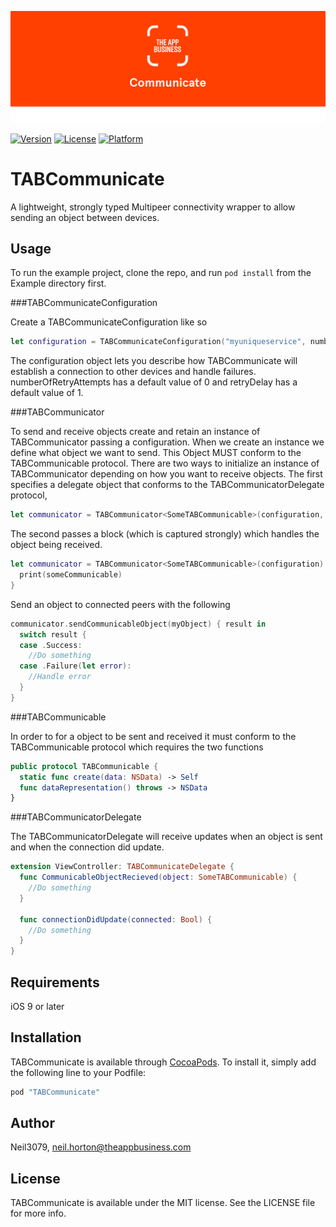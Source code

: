 ![The App Business](https://github.com/theappbusiness/TABCommunicate/blob/master/Banner.png)

[![Version](https://img.shields.io/cocoapods/v/TABCommunicate.svg?style=flat)](http://cocoapods.org/pods/TABCommunicate)
[![License](https://img.shields.io/cocoapods/l/TABCommunicate.svg?style=flat)](http://cocoapods.org/pods/TABCommunicate)
[![Platform](https://img.shields.io/cocoapods/p/TABCommunicate.svg?style=flat)](http://cocoapods.org/pods/TABCommunicate)

# TABCommunicate

A lightweight, strongly typed Multipeer connectivity wrapper to allow sending an object between devices.

## Usage

To run the example project, clone the repo, and run `pod install` from the Example directory first.

###TABCommunicateConfiguration

Create a TABCommunicateConfiguration like so

```swift
let configuration = TABCommunicateConfiguration("myuniqueservice", numberOfRetryAttempts: 3, retryDelay: 1, password: "password")
```

The configuration object lets you describe how TABCommunicate will establish a connection to other devices and handle failures. numberOfRetryAttempts has a default value of 0 and retryDelay has a default value of 1.

###TABCommunicator

To send and receive objects create and retain an instance of TABCommunicator passing a configuration. When we create an instance we define what object we want to send. This Object MUST conform to the TABCommunicable protocol. There are two ways to initialize an instance of TABCommunicator depending on how you want to receive objects. The first specifies a delegate object that conforms to the TABCommunicatorDelegate protocol,

```swift
let communicator = TABCommunicator<SomeTABCommunicable>(configuration, delegate: self)
```

The second passes a block (which is captured strongly) which handles the object being received.

```swift
let communicator = TABCommunicator<SomeTABCommunicable>(configuration) { someCommunicable in
  print(someCommunicable)
}
```

Send an object to connected peers with the following

```swift
communicator.sendCommunicableObject(myObject) { result in
  switch result {
  case .Success:
    //Do something
  case .Failure(let error):
    //Handle error
  }
}
```

###TABCommunicable

In order to for a object to be sent and received it must conform to the TABCommunicable protocol which requires the two functions

```swift
public protocol TABCommunicable {
  static func create(data: NSData) -> Self
  func dataRepresentation() throws -> NSData
}
```

###TABCommunicatorDelegate

The TABCommunicatorDelegate will receive updates when an object is sent and when the connection did update.

```swift
extension ViewController: TABCommunicateDelegate {
  func CommunicableObjectRecieved(object: SomeTABCommunicable) {
    //Do something
  }

  func connectionDidUpdate(connected: Bool) {
    //Do something
  }
}
```

## Requirements

iOS 9 or later

## Installation

TABCommunicate is available through [CocoaPods](http://cocoapods.org). To install
it, simply add the following line to your Podfile:

```ruby
pod "TABCommunicate"
```

## Author

Neil3079, neil.horton@theappbusiness.com

## License

TABCommunicate is available under the MIT license. See the LICENSE file for more info.
